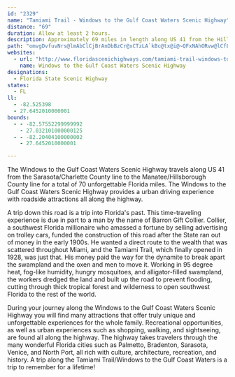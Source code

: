 ```yaml
---
id: "2329"
name: "Tamiami Trail - Windows to the Gulf Coast Waters Scenic Highway"
distance: "69"
duration: Allow at least 2 hours.
description: Approximately 69 miles in length along US 41 from the Hillsborough/Manatee County line to the Sarasota/Charlotte County line.
path: "omvgDvfuvNrs@lmAbClCjBrAnDbBzCr@xCTzLA`kBc@tx@i@~QFxNAhORvw@lCfLIfh@NlETdGp@hFdAzDdAdGtBdClAxHxEpFpExFjGrD|EhB|ChO|[bGxLrBxCrAzApB~AjDjB~L`ErUbJjAp@tAlAhAfBvFfNdArAdBrAlAh@vB`@vFVrb@@n@S|F]vI{AnCq@fMyDfKuDdN_EfHaAvGYlD?jDPhIz@f]fIhHlB|Ed@|GD|u@KtYSjz@JrGWhFEbc@HdUhAlAEjF{@xAGbFFvQ@n_@G~[YdPXp@DlA`@lAv@nA`Bj@dBRpBF~YKpd@b@CTKx@?rpARrqDTxHE|De@tBm@~C}ANJnPaITMHYtAs@fw@}_@|UaOzFaDlBk@xJ{AtDqAb\\oOtIeDh@B`Ck@tEsAfa@_KpE}@fl@kOftB{g@lDw@nCOhr@EdEYfMEbS?`NFhAG~@Yd@_@^m@|@sCvAkD~CeFfFuFfGaDdFgAjD]`@Qj@u@Ty@HqB?m\\[aGo@eDoA_EQyALo@|@yAdGqBPSzD_A`AMbCId}@MbkAzBTNjYl@zf@LfIPpa@?f_@RjQE~V_@|PXxEY|CgA`C_Blu@cp@jOaO`_@w[rJgFhKaFtPsIpD_CrB{ApEsExAsBjDaGlCeDtV}Yh[}]bFmEtDmBrGuBjw@wUdCo@fBUpF]baAHrs@ShRe@`Ew@zdBqs@tx@}VzTqJthAkn@`Aq@jEgE~MaO`FkDpEaBvPcElAe@rZiOpj@}ZzFwCtBg@rC]`IGfRJdPEpCYfCk@dF_Cf[eSbDgBt]uT~AyAhAwAjAuBfAyC~BoN|IwYjCkEbCaCrBsAbAk@fEgApCYzq@F|CKdEo@bDkArBmAlp@yg@fBqAfCiA~Bk@`Fe@~IPvOt@vBAxAShDeAnDwBzEiDbh@e\\loAoy@bBsAbDqD`BiDtAyFXgCF_CDqc@\\ul@CmuAJm^XyzHH{EVsE~@aIhAyGrBmI`BcFvB}EtVgd@nBgEnAyDp@eDl@wENcDBgDSyFs@}F_AwD}@sCaBuDuZsn@uAuEq@mDg@sEGeBC{EL{FnPilF\\uD|BmRpC_Tx@kE`_Au{Dj@kBbAyBbDaF"
websites:
  - url: "http://www.floridascenichighways.com/tamiami-trail-windows-to-the-gulf-cost-waters-scenic-highway/"
    name: Windows to the Gulf Coast Waters Scenic Highway
designations:
  - Florida State Scenic Highway
states:
  - FL
ll:
  - -82.525398
  - 27.6452010000001
bounds:
  - - -82.57552299999992
    - 27.032101000000125
  - - -82.20404100000002
    - 27.6452010000001

---
```


The Windows to the Gulf Coast Waters Scenic Highway travels along US 41 from the Sarasota/Charlette County line to the Manatee/Hillsborough County line for a total of 70 unforgettable Florida miles. The Windows to the Gulf Coast Waters Scenic Highway provides a urban driving experience with roadside attractions all along the highway.

A trip down this road is a trip into Florida's past. This time-traveling experience is due in part to a man by the name of Barron Gift Collier. Collier, a southwest Florida millionaire who amassed a fortune by selling advertising on trolley cars, funded the construction of this road after the State ran out of money in the early 1900s. He wanted a direct route to the wealth that was scattered throughout Miami, and the Tamiami Trail, which finally opened in 1928, was just that. His money paid the way for the dynamite to break apart the swampland and the oxen and men to move it. Working in 95 degree heat, fog-like humidity, hungry mosquitoes, and alligator-filled swampland, the workers dredged the land and built up the road to prevent flooding, cutting through thick tropical forest and wilderness to open southwest Florida to the rest of the world.

During your journey along the Windows to the Gulf Coast Waters Scenic Highway you will find many attractions that offer truly unique and unforgettable experiences for the whole family. Recreational opportunities, as well as urban experiences such as shopping, walking, and sightseeing, are found all along the highway. The highway takes travelers through the many wonderful Florida cities such as Palmetto, Bradenton, Sarasota, Venice, and North Port, all rich with culture, architecture, recreation, and history. A trip along the Tamiami Trail/Windows to the Gulf Coast Waters is a trip to remember for a lifetime!
